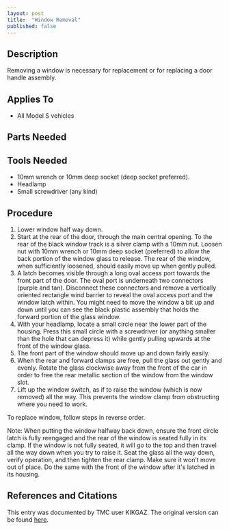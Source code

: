 ```yaml
---
layout: post
title:  "Window Removal"
published: false
---
```


## Description

Removing a window is necessary for replacement or for replacing a door handle assembly.

## Applies To

* All Model S vehicles

## Parts Needed

## Tools Needed

* 10mm wrench or 10mm deep socket (deep socket preferred).
* Headlamp
* Small screwdriver (any kind)

## Procedure

1. Lower window half way down.
2. Start at the rear of the door, through the main central opening. To the rear of the black window track is a silver clamp with a 10mm nut. Loosen nut with 10mm wrench or 10mm deep socket (preferred) to allow the back portion of the window glass to release. The rear of the window, when sufficiently loosened, should easily move up when gently pulled.
3. A latch becomes visible through a long oval access port towards the front part of the door. The oval port is underneath two connectors (purple and tan). Disconnect these connectors and remove a vertically oriented rectangle wind barrier to reveal the oval access port and the window latch within. You might need to move the window a bit up and down until you can see the black plastic assembly that holds the forward portion of the glass window.
4. With your headlamp, locate a small circle near the lower part of the housing. Press this small circle with a screwdriver (or anything smaller than the hole that can depress it) while gently pulling upwards at the front of the window glass.
5. The front part of the window should move up and down fairly easily.
6. When the rear and forward clamps are free, pull the glass out gently and evenly. Rotate the glass clockwise away from the front of the car in order to free the rear metallic section of the window from the window slot.
7. Lift up the window switch, as if to raise the window (which is now removed) all the way. This prevents the window clamp from obstructing where you need to work.

To replace window, follow steps in reverse order.

Note: When putting the window halfway back down, ensure the front circle latch is fully reengaged and the rear of the window is seated fully in its clamp. If the window is not fully seated, it will go to the top and then travel all the way down when you try to raise it. Seat the glass all the way down, verify operation, and then tighten the rear clamp. Make sure it won’t move out of place. Do the same with the front of the window after it's latched in its housing.

## References and Citations

This entry was documented by TMC user KIKGAZ. The original version can be found [here](https://teslamotorsclub.com/tmc/posts/2516859).
